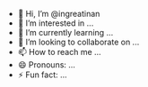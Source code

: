 - 👋 Hi, I’m @ingreatinan
- 👀 I’m interested in ...
- 🌱 I’m currently learning ...
- 💞️ I’m looking to collaborate on ...
- 📫 How to reach me ...
- 😄 Pronouns: ...
- ⚡ Fun fact: ...

<!---
ingreatinan/ingreatinan is a ✨ special ✨ repository because its `README.md` (this file) appears on your GitHub profile.
You can click the Preview link to take a look at your changes.
--->
